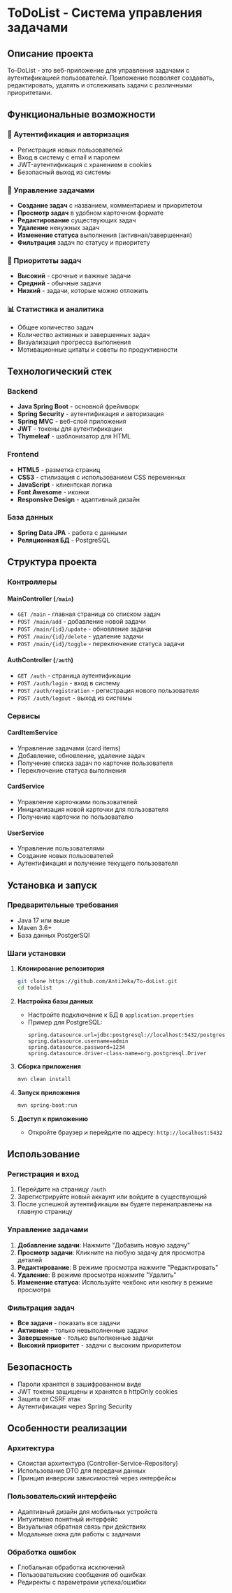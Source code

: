 # ToDoList - Система управления задачами

## Описание проекта

To-DoList - это веб-приложение для управления задачами с аутентификацией пользователей. Приложение позволяет создавать, редактировать, удалять и отслеживать задачи с различными приоритетами.

## Функциональные возможности

### 🔐 Аутентификация и авторизация
- Регистрация новых пользователей
- Вход в систему с email и паролем
- JWT-аутентификация с хранением в cookies
- Безопасный выход из системы

### 📝 Управление задачами
- **Создание задач** с названием, комментарием и приоритетом
- **Просмотр задач** в удобном карточном формате
- **Редактирование** существующих задач
- **Удаление** ненужных задач
- **Изменение статуса** выполнения (активная/завершенная)
- **Фильтрация** задач по статусу и приоритету

### 🎯 Приоритеты задач
- **Высокий** - срочные и важные задачи
- **Средний** - обычные задачи
- **Низкий** - задачи, которые можно отложить

### 📊 Статистика и аналитика
- Общее количество задач
- Количество активных и завершенных задач
- Визуализация прогресса выполнения
- Мотивационные цитаты и советы по продуктивности

## Технологический стек

### Backend
- **Java Spring Boot** - основной фреймворк
- **Spring Security** - аутентификация и авторизация
- **Spring MVC** - веб-слой приложения
- **JWT** - токены для аутентификации
- **Thymeleaf** - шаблонизатор для HTML

### Frontend
- **HTML5** - разметка страниц
- **CSS3** - стилизация с использованием CSS переменных
- **JavaScript** - клиентская логика
- **Font Awesome** - иконки
- **Responsive Design** - адаптивный дизайн

### База данных
- **Spring Data JPA** - работа с данными
- **Реляционная БД** - PostgreSQL

## Структура проекта

### Контроллеры

#### MainController (`/main`)
- `GET /main` - главная страница со списком задач
- `POST /main/add` - добавление новой задачи
- `POST /main/{id}/update` - обновление задачи
- `POST /main/{id}/delete` - удаление задачи
- `POST /main/{id}/toggle` - переключение статуса задачи

#### AuthController (`/auth`)
- `GET /auth` - страница аутентификации
- `POST /auth/login` - вход в систему
- `POST /auth/registration` - регистрация нового пользователя
- `POST /auth/logout` - выход из системы

### Сервисы

#### CardItemService
- Управление задачами (card items)
- Добавление, обновление, удаление задач
- Получение списка задач по карточке пользователя
- Переключение статуса выполнения

#### CardService
- Управление карточками пользователей
- Инициализация новой карточки для пользователя
- Получение карточки по пользователю

#### UserService
- Управление пользователями
- Создание новых пользователей
- Аутентификация и получение текущего пользователя

## Установка и запуск

### Предварительные требования
- Java 17 или выше
- Maven 3.6+
- База данных PostgerSQl

### Шаги установки

1. **Клонирование репозитория**
   ```bash
   git clone https://github.com/AntiJeka/To-doList.git
   cd todolist
   ```

2. **Настройка базы данных**
   - Настройте подключение к БД в `application.properties`
   - Пример для PostgreSQL:
     ```properties
     spring.datasource.url=jdbc:postgresql://localhost:5432/postgres
     spring.datasource.username=admin
     spring.datasource.password=1234
     spring.datasource.driver-class-name=org.postgresql.Driver
     ```

3. **Сборка приложения**
   ```bash
   mvn clean install
   ```

4. **Запуск приложения**
   ```bash
   mvn spring-boot:run
   ```

5. **Доступ к приложению**
   - Откройте браузер и перейдите по адресу: `http://localhost:5432`

## Использование

### Регистрация и вход
1. Перейдите на страницу `/auth`
2. Зарегистрируйте новый аккаунт или войдите в существующий
3. После успешной аутентификации вы будете перенаправлены на главную страницу

### Управление задачами
1. **Добавление задачи**: Нажмите "Добавить новую задачу"
2. **Просмотр задачи**: Кликните на любую задачу для просмотра деталей
3. **Редактирование**: В режиме просмотра нажмите "Редактировать"
4. **Удаление**: В режиме просмотра нажмите "Удалить"
5. **Изменение статуса**: Используйте чекбокс или кнопку в режиме просмотра

### Фильтрация задач
- **Все задачи** - показать все задачи
- **Активные** - только невыполненные задачи
- **Завершенные** - только выполненные задачи
- **Высокий приоритет** - задачи с высоким приоритетом

## Безопасность

- Пароли хранятся в зашифрованном виде
- JWT токены защищены и хранятся в httpOnly cookies
- Защита от CSRF атак
- Аутентификация через Spring Security

## Особенности реализации

### Архитектура
- Слоистая архитектура (Controller-Service-Repository)
- Использование DTO для передачи данных
- Принцип инверсии зависимостей через интерфейсы

### Пользовательский интерфейс
- Адаптивный дизайн для мобильных устройств
- Интуитивно понятный интерфейс
- Визуальная обратная связь при действиях
- Модальные окна для работы с задачами

### Обработка ошибок
- Глобальная обработка исключений
- Пользовательские сообщения об ошибках
- Редиректы с параметрами успеха/ошибки
